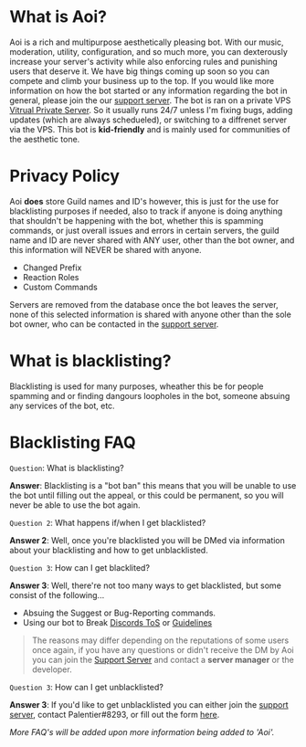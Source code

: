 # What is Aoi?
Aoi is a rich and multipurpose aesthetically pleasing bot. With our music, moderation, utility, configuration, and so much more, you can dexterously
increase your server's activity while also enforcing rules and punishing users that deserve it. We have big things coming up soon so you can compete and climb your business up to the top. If you would like more information on how the bot started or any information regarding the bot in general, please join the our [support server](https://discord.gg/KHx4pyARWB). The bot is ran on a private VPS [Vitrual Private Server](https://en.wikipedia.org/wiki/Virtual_private_server). So it usually runs 24/7 unless I'm fixing bugs, adding updates (which are always schedueled), or switching to a diffrenet server via the VPS. This bot is **kid-friendly** and is mainly used for communities of the aesthetic tone.

# Privacy Policy
Aoi **does** store Guild names and ID's however, this is just for the use for blacklisting purposes if needed, also to track if anyone is doing anything that shouldn't be happening with the bot, whether this is spamming commands, or just overall issues and errors in certain servers, the guild name and ID are never shared with ANY user, other than the bot owner, and this information will NEVER be shared with anyone.
- Changed Prefix
- Reaction Roles
- Custom Commands

Servers are removed from the database once the bot leaves the server, none of this selected information is shared with anyone other than the sole bot owner, who can be contacted in the [support server](https://discord.gg/KHx4pyARWB).

# What is blacklisting?
Blacklisting is used for many purposes, wheather this be for people spamming and or finding dangours loopholes in the bot, someone absuing any services of the bot, etc.

# Blacklisting FAQ
`Question`: What is blacklisting? 

**Answer**: Blacklisting is a "bot ban" this means that you will be unable to use the bot until filling out the appeal, or this could be permanent, so you will never be able to use the bot again.

`Question 2`: What happens if/when I get blacklisted?

**Answer 2**: Well, once you're blacklisted you will be DMed via information about your blacklisting and how to get unblacklisted.

`Question 3`: How can I get blacklited?

**Answer 3**: Well, there're not too many ways to get blacklisted, but some consist of the following...
- Absuing the Suggest or Bug-Reporting commands.
- Using our bot to Break [Discords ToS](https://discord.com/terms) or [Guidelines](https://discord.com/guidelines)
 > The reasons may differ depending on the reputations of some users once again, if you have any questions or didn't receive the DM by Aoi you can join the [Support Server](https://discord.gg/KHx4pyARWB) and contact a **server manager** or the developer.
 
`Question 3`: How can I get unblacklisted?

**Answer 3**: If you'd like to get unblacklisted you can either join the [support server](https://discord.gg/KHx4pyARWB), contact Palentier#8293, or fill out the form [here](https://docs.google.com/forms/d/e/1FAIpQLSdKyz1xDPcCrabP-FmgXSvF9c6d6pPrH32XYeoWecBTbinl3Q/viewform). 

*More FAQ's will be added upon more information being added to 'Aoi'.*
  


